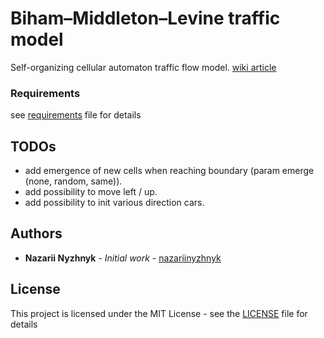 # Biham–Middleton–Levine traffic model

Self-organizing cellular automaton traffic flow model. [wiki article](https://en.wikipedia.org/wiki/Biham–Middleton–Levine_traffic_model)

### Requirements

see [requirements](requirements.txt) file for details

## TODOs

- add emergence of new cells when reaching boundary (param emerge (none, random, same)).
- add possibility to move left / up.
- add possibility to init various direction cars.

## Authors

* **Nazarii Nyzhnyk** - *Initial work* - [nazariinyzhnyk](https://github.com/nazariinyzhnyk)

## License

This project is licensed under the MIT License - see the [LICENSE](LICENSE.txt) file for details
